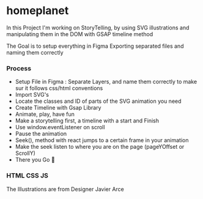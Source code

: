 # homeplanet

In this Project I'm working on StoryTelling, by using SVG illustrations and manipulating them in the DOM with GSAP timeline method

The Goal is to setup everything in Figma
Exporting separated files and naming them correctly

### Process
  * Setup File in Figma : Separate Layers, and name them correctly to make sur it follows css/html conventions
  * Import SVG's 
  * Locate the classes and ID of parts of the SVG animation you need
  * Create Timeline with Gsap Library
  * Animate, play, have fun
  * Make a storytelling first, a timeline with a start and Finish
  * Use window.eventListener on scroll
  * Pause the animation
  * Seek(), method with react jumps to a certain frame in your animation
  * Make the seek listen to where you are on the page (pageYOffset or ScrollY)
  * There you Go 🍎 

### HTML CSS JS

The Illustrations are from Designer Javier Arce
